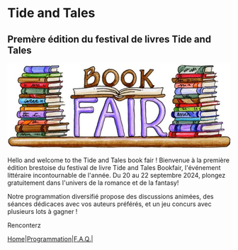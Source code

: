 # Tide and Tales
## Premère édition du festival de livres Tide and Tales

![bookfair](image/bookfair.jpg) 


Hello and welcome to the Tide and Tales book fair ! Bienvenue à la première édition brestoise du festival de livre Tide and Tales Bookfair, l'événement littéraire incontournable de l'année. Du 20 au 22 septembre 2024, plongez gratuitement dans l'univers de la romance et de la fantasy! 

Notre programmation diversifié propose des discussions animées, des séances dédicaces avec vos auteurs préférés, et un jeu concurs avec plusieurs lots à gagner !

Renconterz 












[Home](index.md)|[Programmation](Programmation.md)|[F.A.Q.](Questions.md)|
